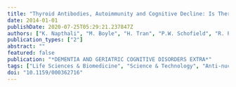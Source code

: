 ```yaml
---
title: "Thyroid Antibodies, Autoimmunity and Cognitive Decline: Is There a Population-Based Link?"
date: 2014-01-01
publishDate: 2020-07-25T05:29:21.237847Z
authors: ["K. Napthali", "M. Boyle", "H. Tran", "P.W. Schofield", "R. Peel", "M. McEvoy", "C. Oldmeadow", "J. Attia"]
publication_types: ["2"]
abstract: ""
featured: false
publication: "*DEMENTIA AND GERIATRIC COGNITIVE DISORDERS EXTRA*"
tags: ["Life Sciences & Biomedicine", "Science & Technology", "Anti-nuclear antibodies", "Autoantibodies", "Autoimmune thyroiditis", "Clinical Neurology", "Dementia", "Encephalitis", "Hashimoto disease", "Mild cognitive impairment", "Neurosciences & Neurology", "Nuclear antigens"]
doi: "10.1159/000362716"
---
```


